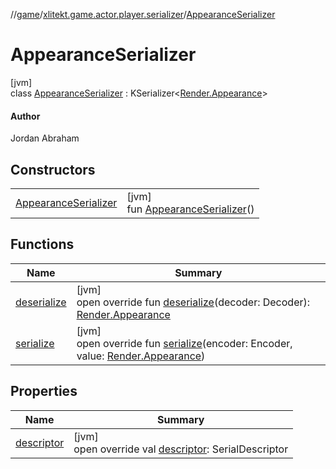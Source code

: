 //[game](../../../index.md)/[xlitekt.game.actor.player.serializer](../index.md)/[AppearanceSerializer](index.md)

# AppearanceSerializer

[jvm]\
class [AppearanceSerializer](index.md) : KSerializer&lt;[Render.Appearance](../../xlitekt.game.actor.render/-render/-appearance/index.md)&gt; 

#### Author

Jordan Abraham

## Constructors

| | |
|---|---|
| [AppearanceSerializer](-appearance-serializer.md) | [jvm]<br>fun [AppearanceSerializer](-appearance-serializer.md)() |

## Functions

| Name | Summary |
|---|---|
| [deserialize](deserialize.md) | [jvm]<br>open override fun [deserialize](deserialize.md)(decoder: Decoder): [Render.Appearance](../../xlitekt.game.actor.render/-render/-appearance/index.md) |
| [serialize](serialize.md) | [jvm]<br>open override fun [serialize](serialize.md)(encoder: Encoder, value: [Render.Appearance](../../xlitekt.game.actor.render/-render/-appearance/index.md)) |

## Properties

| Name | Summary |
|---|---|
| [descriptor](descriptor.md) | [jvm]<br>open override val [descriptor](descriptor.md): SerialDescriptor |
